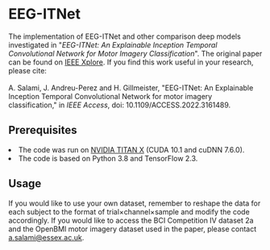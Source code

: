 # EEG-ITNet
The implementation of EEG-ITNet and other comparison deep models investigated in 
"<em>EEG-ITNet: An Explainable Inception Temporal Convolutional Network for Motor Imagery Classification</em>".
The original paper can be found on <a href="https://ieeexplore.ieee.org/stamp/stamp.jsp?tp=&arnumber=9739771&isnumber=6514899/">IEEE Xplore</a>. 
If you find this work useful in your research, please cite:
<br><br>A. Salami, J. Andreu-Perez and H. Gillmeister, 
"EEG-ITNet: An Explainable Inception Temporal Convolutional Network for motor imagery classification," 
in <em>IEEE Access</em>, doi: 10.1109/ACCESS.2022.3161489.
## Prerequisites
<li>The code was run on <a href="https://www.nvidia.com/en-us/geforce/products/10series/titan-x-pascal/">NVIDIA TITAN X</a> (CUDA 10.1 and cuDNN 7.6.0).</li> 
<li>The code is based on Python 3.8 and TensorFlow 2.3.</li> 

## Usage
If you would like to use your own dataset, remember to reshape the data for each subject to the format of trial<span>&#215;</span>channel<span>&#215;</span>sample and modify the code accordingly. If you would like to access the BCI Competition IV dataset 2a and the OpenBMI motor imagery dataset used in the paper, please contact a.salami@essex.ac.uk. 


